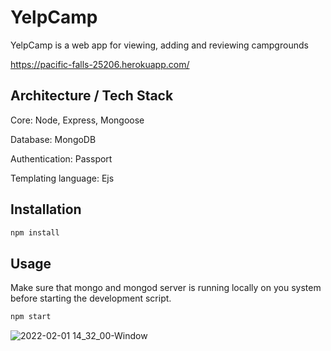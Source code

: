 # YelpCamp

YelpCamp is a web app for viewing, adding and reviewing campgrounds 

https://pacific-falls-25206.herokuapp.com/

## Architecture / Tech Stack

Core: Node, Express, Mongoose

Database: MongoDB

Authentication: Passport

Templating language: Ejs

## Installation

```bash
npm install
```

## Usage

Make sure that mongo and mongod server is running locally on you system before starting the development script.

```bash
npm start
```

![2022-02-01 14_32_00-Window](https://user-images.githubusercontent.com/50103228/151998403-287629f1-2b27-49ab-8ae3-c32c12efa885.png)
